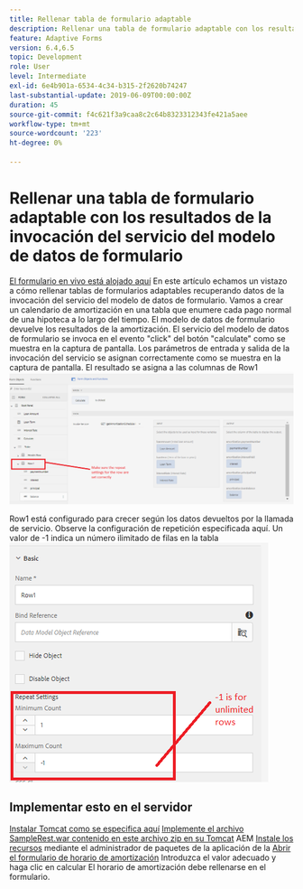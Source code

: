 ```yaml
---
title: Rellenar tabla de formulario adaptable
description: Rellenar una tabla de formulario adaptable con los resultados de las invocaciones del servicio del modelo de datos de formulario
feature: Adaptive Forms
version: 6.4,6.5
topic: Development
role: User
level: Intermediate
exl-id: 6e4b901a-6534-4c34-b315-2f2620b74247
last-substantial-update: 2019-06-09T00:00:00Z
duration: 45
source-git-commit: f4c621f3a9caa8c2c64b8323312343fe421a5aee
workflow-type: tm+mt
source-wordcount: '223'
ht-degree: 0%

---
```


# Rellenar una tabla de formulario adaptable con los resultados de la invocación del servicio del modelo de datos de formulario

[El formulario en vivo está alojado aquí](https://forms.enablementadobe.com/content/dam/formsanddocuments/amortization/jcr:content?wcmmode=disabled)
En este artículo echamos un vistazo a cómo rellenar tablas de formularios adaptables recuperando datos de la invocación del servicio del modelo de datos de formulario. Vamos a crear un calendario de amortización en una tabla que enumere cada pago normal de una hipoteca a lo largo del tiempo. El modelo de datos de formulario devuelve los resultados de la amortización. El servicio del modelo de datos de formulario se invoca en el evento &quot;click&quot; del botón &quot;calculate&quot; como se muestra en la captura de pantalla. Los parámetros de entrada y salida de la invocación del servicio se asignan correctamente como se muestra en la captura de pantalla. El resultado se asigna a las columnas de Row1
![evento de clic](assets/amortization.PNG)

Row1 está configurado para crecer según los datos devueltos por la llamada de servicio. Observe la configuración de repetición especificada aquí. Un valor de -1 indica un número ilimitado de filas en la tabla
![Fila1](assets/rowconfiguration.PNG)

## Implementar esto en el servidor

[Instalar Tomcat como se especifica aquí](/help/forms/ic-print-channel-tutorial/set-up-tomcat.md)
[Implemente el archivo SampleRest.war contenido en este archivo zip en su Tomcat](assets/sample-rest.zip)
AEM [Instale los recursos](assets/amortizationschedule.zip) mediante el administrador de paquetes de la aplicación de la
[Abrir el formulario de horario de amortización](http://localhost:4502/content/dam/formsanddocuments/amortization/jcr:content?wcmmode=disabled)
Introduzca el valor adecuado y haga clic en calcular
El horario de amortización debe rellenarse en el formulario.
